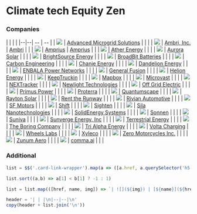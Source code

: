 
# Climate tech Equity Zen


### Companies

| | | |
|--|--| -- | -- |
| ![](https://dioguwdgf472v.cloudfront.net/media/logos/equityinvest/Company/njmexh8gzyylcjsbppun-52dad5d6970a346d.png) | [Advanced Microgrid Solutions](https://equityzen.com/company/advancedmicrogridsolutions/) | | |
| ![](https://dioguwdgf472v.cloudfront.net/media/logos/equityinvest/Company/9d5942f95c9ab803493bc977003b3484_2RXOW4.png) | [Ambri, Inc.](https://equityzen.com/company/ambri/) | [Ambri](https://ambri.com/) | |
| ![](https://dioguwdgf472v.cloudfront.net/media/logos/equityinvest/Company/2e1cd7f2ced93ed8690dad7944adf66b_TT2PVC.png) | [Amprius](https://equityzen.com/company/amprius/) | [Amprius](https://www.amprius.com/) | |
| ![](https://dioguwdgf472v.cloudfront.net/media/logos/equityinvest/Company/atherenergy_logo-69ddc3f9d0e270c0.jpg) | [Ather Energy](https://equityzen.com/company/atherenergy/) | | |
| ![](https://dioguwdgf472v.cloudfront.net/media/logos/equityinvest/Company/dpikwkvo36ymiwlcsoof-ac016cbfb19bddd4.png) | [Aurora Solar](https://equityzen.com/company/aurorasolar/) | | |
| ![](https://dioguwdgf472v.cloudfront.net/media/logos/equityinvest/Company/piewrvzyzagrxaq1b7fd-af7f6ae3b4a14697.jpg) | [BrightSource Energy](https://equityzen.com/company/brightsourceenergy/) | | |
| ![](https://dioguwdgf472v.cloudfront.net/media/logos/equityinvest/Company/o8ahwlfn6n9idiszw16t_SJELKM.png) | [BroadBit Batteries](https://equityzen.com/company/broadbitbatteries/) | | |
| ![](https://dioguwdgf472v.cloudfront.net/media/logos/equityinvest/Company/r8hpa7mygr8al979zmjz-74e442a39721cde2.png) | [Carbon Engineering](https://equityzen.com/company/carbonengineering/) | | |
| ![](https://dioguwdgf472v.cloudfront.net/media/logos/equityinvest/Company/oiyjkax5jvg4bqysuqbb-4f2bdbfc688017fc) | [Chanje Energy](https://equityzen.com/company/chanjeenergy/) | | |
| ![](https://dioguwdgf472v.cloudfront.net/media/logos/equityinvest/Company/tzj1chydcy7btkxdhmxv-568fa3dd44deb571) | [Dandelion Energy](https://equityzen.com/company/dandelionenergy/) | | |
| ![](https://dioguwdgf472v.cloudfront.net/media/logos/equityinvest/Company/4dc38ea75cd729b4969e4a7d97ea49d8-613510c29784ab37.jpg) | [ENBALA Power Networks](https://equityzen.com/company/enbalapowernetworks/) | | |
| ![](https://dioguwdgf472v.cloudfront.net/media/logos/equityinvest/Company/y3zlgyqvkbryn3wbf3jo_Z8VINP.png) | [General Fusion](https://equityzen.com/company/generalfusion/) | | |
| ![](https://dioguwdgf472v.cloudfront.net/media/logos/equityinvest/Company/alpvq0t98wexqokvmlkn_XY7A7Q.jpg) | [Helion Energy](https://equityzen.com/company/helionenergy/) | | |
| ![](https://dioguwdgf472v.cloudfront.net/media/logos/equityinvest/Company/v2oq7ys6r5bnttuvhrwm-c488e9c7c57c153e.jpg) | [KeepTruckin](https://equityzen.com/company/keeptruckin/) | | |
| ![](https://dioguwdgf472v.cloudfront.net/media/logos/equityinvest/Company/t8kwfdptvz442pthksu9-8d7ee0cf6101c973) | [Mapbox](https://equityzen.com/company/mapbox/) | | |
| ![](https://dioguwdgf472v.cloudfront.net/media/logos/equityinvest/Company/h6mio2h0mb0lhftsflto-b6c45ea7388ea259.png) | [Microvast](https://equityzen.com/company/microvast/) | | |
| ![](https://dioguwdgf472v.cloudfront.net/media/logos/equityinvest/Company/ghb33yvzckc38vngqg0x-81c71382a582156d.jpg) | [NEXTracker](https://equityzen.com/company/nextracker/) | | |
| ![](https://dioguwdgf472v.cloudfront.net/media/logos/equityinvest/Company/df049bc32f6e398ff894e69c83eb186f_9U6M3R.jpg) | [Newlight Technologies](https://equityzen.com/company/newlighttechnologies/) | | |
| ![](https://dioguwdgf472v.cloudfront.net/media/logos/equityinvest/Company/offgridelectric_logo-5b19130f31046925.png) | [Off Grid Electric](https://equityzen.com/company/offgridelectric/) | | |
| ![](https://dioguwdgf472v.cloudfront.net/media/logos/equityinvest/Company/b6782198c8535b184f76f2ebc4117cad-ad96955ca9093434.jpg) | [Primus Power](https://equityzen.com/company/primuspower/) | | |
| ![](https://dioguwdgf472v.cloudfront.net/media/logos/equityinvest/Company/Proterra_Logo-0d8f550d8288642f.png) | [Proterra](https://equityzen.com/company/proterra/) | | |
| ![](https://dioguwdgf472v.cloudfront.net/media/logos/equityinvest/Company/wkmnatmcjucvbr2ntuce-a50a518bf4fe72aa) | [Quantumscape](https://equityzen.com/company/quantumscape/) | | |
| ![](https://dioguwdgf472v.cloudfront.net/media/logos/equityinvest/Company/wqsrrsxwwaxsklgnvqvu_SJGERT.png) | [Rayton Solar](https://equityzen.com/company/raytonsolar/) | | |
| ![](https://dioguwdgf472v.cloudfront.net/media/logos/equityinvest/Company/ipx2to9dztqj5gdaccq6-4c1efa67c3101fb3.jpg) | [Rent the Runway](https://equityzen.com/company/renttherunway/) | | |
| ![](https://dioguwdgf472v.cloudfront.net/media/logos/equityinvest/Company/rivianautomotive_logo-422136538c0df855.jpg) | [Rivian Automotive](https://equityzen.com/company/rivianautomotive/) | | |
| ![](https://dioguwdgf472v.cloudfront.net/media/logos/equityinvest/Company/plylqjkpm5sp2kes3bdu-25fbf380a54a445f) | [SF Motors](https://equityzen.com/company/sfmotors/) | | |
| ![](https://dioguwdgf472v.cloudfront.net/media/logos/equityinvest/Company/issf8h47aagl1c6pokiv-d0a8c13ef0381e2a.png) | [Shift](https://equityzen.com/company/shiftcars/) | | |
| ![](https://dioguwdgf472v.cloudfront.net/media/logos/equityinvest/Company/sighten_logo-3f3dd479ca80e037.png) | [Sighten](https://equityzen.com/company/sighten/) | | |
| ![](https://dioguwdgf472v.cloudfront.net/media/logos/equityinvest/Company/yoynh6iqrqswcjjvisk4-65251dc8c7c07a3e) | [Sila Nanotechnologies](https://equityzen.com/company/silananotechnologies/) | | |
| ![](https://dioguwdgf472v.cloudfront.net/media/logos/equityinvest/Company/solidenergy_logo-e54777bdea4ad4a2.png) | [SolidEnergy Systems](https://equityzen.com/company/solidenergy/) | | |
| ![](https://dioguwdgf472v.cloudfront.net/media/logos/equityinvest/Company/ryrcqii7zereyyx7iifc_X49034.png) | [Sonnen](https://equityzen.com/company/sonnenbatterie/) | | |
| ![](https://dioguwdgf472v.cloudfront.net/media/logos/equityinvest/Company/suniva_logo-e7b8dc65df967585.gif) | [Suniva](https://equityzen.com/company/suniva/) | | |
| ![](https://dioguwdgf472v.cloudfront.net/media/logos/equityinvest/Company/mgafsogy8xeacwxdksms_V11AWB.jpg) | [Sunverge Energy, Inc](https://equityzen.com/company/sunvergeenergyinc/) | | |
| ![](https://dioguwdgf472v.cloudfront.net/media/logos/equityinvest/Company/zzozhnsf1pi4a6j9xdnn-df3765b6964ac202) | [Terrestrial Energy](https://equityzen.com/company/terrestrialenergy/) | | |
| ![](https://dioguwdgf472v.cloudfront.net/media/logos/equityinvest/Company/ceit0qzp8rhqucbcaox6-2721da65e7e2f6d2.png) | [The Boring Company](https://equityzen.com/company/theboringcompany/) | | |
| ![](https://dioguwdgf472v.cloudfront.net/media/logos/equityinvest/Company/trialphaenergy_logo-82da1856cf6836c5.jpg) | [Tri Alpha Energy](https://equityzen.com/company/trialphaenergy/) | | |
| ![](https://dioguwdgf472v.cloudfront.net/media/logos/equityinvest/Company/voltaindustries_logo-24724d212e181b13.jpg) | [Volta Charging](https://equityzen.com/company/voltaindustries/) | | |
| ![](https://dioguwdgf472v.cloudfront.net/media/logos/equityinvest/Company/vvoeuflidimj0hfh65ag-d11a22fd6de0ede9) | [Wheels Labs](https://equityzen.com/company/wheels7fda/) | | |
| ![](https://dioguwdgf472v.cloudfront.net/media/logos/equityinvest/Company/icx0d5rbr0qlyyjhiygm-93418376084291a8) | [Xyleco](https://equityzen.com/company/xyleco/) | | |
| ![](https://dioguwdgf472v.cloudfront.net/media/logos/equityinvest/Company/e9a0fda96327d67b2e1d70603e3e9cb9_26L8HO.jpg) | [Zero Motorcycles Inc.](https://equityzen.com/company/zeromotorcycles/) | | |
| ![](https://dioguwdgf472v.cloudfront.net/media/logos/equityinvest/Company/jkwqedu3t8b9cns31wym.png) | [Zunum Aero](https://equityzen.com/company/zunumaero/) | | |
| ![](https://dioguwdgf472v.cloudfront.net/media/logos/equityinvest/Company/byw0k9nnwuvu3sktxea8-36b2d25c9d9580d3.png) | [comma.ai](https://equityzen.com/company/comma/) | | |
### Additional

```js
list = $$('.card-link-wrapper').map(a => ([a.href, a.querySelector('h5').innerText, a.querySelector('.logo-img').src]))

list.sort((a,b) => a[1] < b[1] ? -1 : 1)

list = list.map(([href, name, img]) => `| ![](${img}) | [${name}](${href}) |`)

header = '| | |\n|--|--|\n'
copy(header + list.join('\n'))
```
